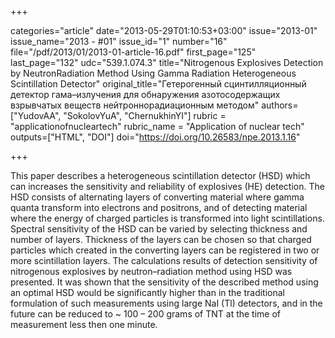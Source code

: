+++

categories="article"
date="2013-05-29T01:10:53+03:00"
issue="2013-01"
issue_name="2013 - #01"
issue_id="1"
number="16"
file="/pdf/2013/01/2013-01-article-16.pdf"
first_page="125"
last_page="132"
udc="539.1.074.3"
title="Nitrogenous Explosives Detection by NeutronRadiation Method Using Gamma Radiation Heterogeneous Scintillation Detector"
original_title="Гетерогенный сцинтилляционный детектор гама–излучения для обнаружения азотосодержащих взрывчатых веществ нейтроннорадиационным методом"
authors=["YudovAA", "SokolovYuA", "ChernukhinYI"]
rubric = "applicationofnucleartech"
rubric_name = "Application of nuclear tech"
outputs=["HTML", "DOI"]
doi="https://doi.org/10.26583/npe.2013.1.16"

+++

This paper describes a heterogeneous scintillation detector (HSD) which can increases the sensitivity and reliability of explosives (HE) detection. The HSD consists of alternating layers of converting material where gamma quanta transform into electrons and positrons, and of detecting material where the energy of charged particles is transformed into light scintillations. Spectral sensitivity of the HSD can be varied by selecting thickness and number of layers. Thickness of the layers can be chosen so that charged particles which created in the converting layers can be registered in two or more scintillation layers. The calculations results of detection sensitivity of nitrogenous explosives by neutron–radiation method using HSD was presented. It was shown that the sensitivity of the described method using an optimal HSD would be significantly higher than in the traditional formulation of such measurements using large NaI (Tl) detectors, and in the future can be reduced to ~ 100 – 200 grams of TNT at the time of measurement less then one minute.